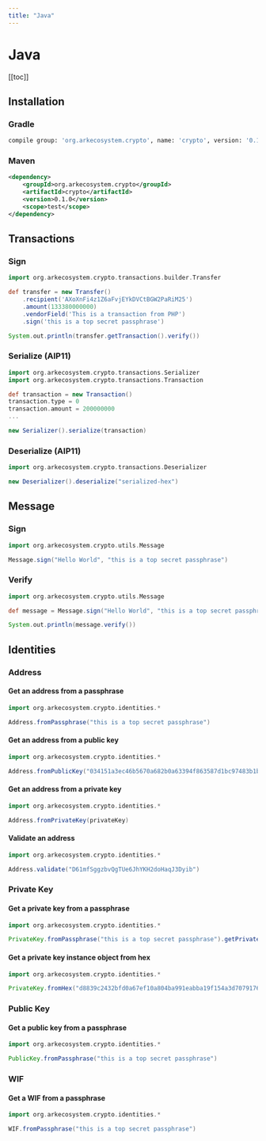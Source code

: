 ```yaml
---
title: "Java"
---
```


# Java

[[toc]]

## Installation

### Gradle

```bash
compile group: 'org.arkecosystem.crypto', name: 'crypto', version: '0.1.0'
```

### Maven

```xml
<dependency>
    <groupId>org.arkecosystem.crypto</groupId>
    <artifactId>crypto</artifactId>
    <version>0.1.0</version>
    <scope>test</scope>
</dependency>
```

## Transactions

### Sign

```groovy
import org.arkecosystem.crypto.transactions.builder.Transfer

def transfer = new Transfer()
    .recipient('AXoXnFi4z1Z6aFvjEYkDVCtBGW2PaRiM25')
    .amount(133380000000)
    .vendorField('This is a transaction from PHP')
    .sign('this is a top secret passphrase')

System.out.println(transfer.getTransaction().verify())
```

### Serialize (AIP11)

```groovy
import org.arkecosystem.crypto.transactions.Serializer
import org.arkecosystem.crypto.transactions.Transaction

def transaction = new Transaction()
transaction.type = 0
transaction.amount = 200000000
...

new Serializer().serialize(transaction)
```

### Deserialize (AIP11)

```groovy
import org.arkecosystem.crypto.transactions.Deserializer

new Deserializer().deserialize("serialized-hex")
```

## Message

### Sign

```groovy
import org.arkecosystem.crypto.utils.Message

Message.sign("Hello World", "this is a top secret passphrase")
```

### Verify

```groovy
import org.arkecosystem.crypto.utils.Message

def message = Message.sign("Hello World", "this is a top secret passphrase")

System.out.println(message.verify())
```

## Identities

### Address

#### Get an address from a passphrase
```groovy
import org.arkecosystem.crypto.identities.*

Address.fromPassphrase("this is a top secret passphrase")
```

#### Get an address from a public key
```groovy
import org.arkecosystem.crypto.identities.*

Address.fromPublicKey("034151a3ec46b5670a682b0a63394f863587d1bc97483b1b6c70eb58e7f0aed192")
```

#### Get an address from a private key
```groovy
import org.arkecosystem.crypto.identities.*

Address.fromPrivateKey(privateKey)
```

#### Validate an address
```groovy
import org.arkecosystem.crypto.identities.*

Address.validate("D61mfSggzbvQgTUe6JhYKH2doHaqJ3Dyib")
```

### Private Key

#### Get a private key from a passphrase
```groovy
import org.arkecosystem.crypto.identities.*

PrivateKey.fromPassphrase("this is a top secret passphrase").getPrivateKeyAsHex()
```

#### Get a private key instance object from hex
```groovy
import org.arkecosystem.crypto.identities.*

PrivateKey.fromHex("d8839c2432bfd0a67ef10a804ba991eabba19f154a3d707917681d45822a5712").getPrivateKeyAsHex()
```

### Public Key

#### Get a public key from a passphrase
```groovy
import org.arkecosystem.crypto.identities.*

PublicKey.fromPassphrase("this is a top secret passphrase")
```

### WIF

#### Get a WIF from a passphrase
```groovy
import org.arkecosystem.crypto.identities.*

WIF.fromPassphrase("this is a top secret passphrase")
```
